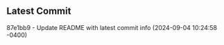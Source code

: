 
## Latest Commit
87e1bb9 - Update README with latest commit info (2024-09-04 10:24:58 -0400) <Yunxi-Zhou>
